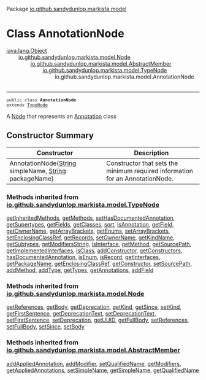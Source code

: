 Package [io.github.sandydunlop.markista.model](index.md)

# Class AnnotationNode
[java.lang.Object](https://docs.oracle.com/en/java/javase/24/docs/api/java.base/java/lang/Object.html)<br/>
        [io.github.sandydunlop.markista.model.Node](Node.md)<br/>
                [io.github.sandydunlop.markista.model.AbstractMember](AbstractMember.md)<br/>
                        [io.github.sandydunlop.markista.model.TypeNode](TypeNode.md)<br/>
                                io.github.sandydunlop.markista.model.AnnotationNode<br/>
<br/>

----

<span style="font-family: monospace; font-size: 80%;">public class __AnnotationNode__<br/>extends [TypeNode](TypeNode.md)
</span>

A [Node](Node.md) that represents an [Annotation](https://docs.oracle.com/en/java/javase/24/docs/api/java.base/java/text/Annotation.html) class


## Constructor Summary

| Constructor                                                                                                                                                                                                                       | Description                                                                   |
|-----------------------------------------------------------------------------------------------------------------------------------------------------------------------------------------------------------------------------------|-------------------------------------------------------------------------------|
| AnnotationNode([String](https://docs.oracle.com/en/java/javase/24/docs/api/java.base/java/lang/String.html) simpleName, [String](https://docs.oracle.com/en/java/javase/24/docs/api/java.base/java/lang/String.html) packageName) | Constructor that sets the minimum required information for an AnnotationNode. |


### Methods inherited from [io.github.sandydunlop.markista.model.TypeNode](TypeNode.md)

[getInheritedMethods](TypeNode.md#getinheritedmethods), [getMethods](TypeNode.md#getmethods), [setHasDocumentedAnnotation](TypeNode.md#sethasdocumentedannotation), [getSupertypes](TypeNode.md#getsupertypes), [getFields](TypeNode.md#getfields), [getClasses](TypeNode.md#getclasses), [sort](TypeNode.md#sort), [isAnnotation](TypeNode.md#isannotation), [getField](TypeNode.md#getfield), [getOwnerName](TypeNode.md#getownername), [getArrayBrackets](TypeNode.md#getarraybrackets), [getEnums](TypeNode.md#getenums), [setArrayBrackets](TypeNode.md#setarraybrackets), [setEnclosingClassRef](TypeNode.md#setenclosingclassref), [getRecords](TypeNode.md#getrecords), [setOwnerName](TypeNode.md#setownername), [getKindName](TypeNode.md#getkindname), [getSubtypes](TypeNode.md#getsubtypes), [getModifiersString](TypeNode.md#getmodifiersstring), [isInterface](TypeNode.md#isinterface), [getMethod](TypeNode.md#getmethod), [getSourcePath](TypeNode.md#getsourcepath), [getImplementedInterfaces](TypeNode.md#getimplementedinterfaces), [isClass](TypeNode.md#isclass), [addConstructor](TypeNode.md#addconstructor), [getConstructors](TypeNode.md#getconstructors), [hasDocumentedAnnotation](TypeNode.md#hasdocumentedannotation), [isEnum](TypeNode.md#isenum), [isRecord](TypeNode.md#isrecord), [getInterfaces](TypeNode.md#getinterfaces), [getPackageName](TypeNode.md#getpackagename), [getEnclosingClassRef](TypeNode.md#getenclosingclassref), [getConstructor](TypeNode.md#getconstructor), [setSourcePath](TypeNode.md#setsourcepath), [addMethod](TypeNode.md#addmethod), [addType](TypeNode.md#addtype), [getTypes](TypeNode.md#gettypes), [getAnnotations](TypeNode.md#getannotations), [addField](TypeNode.md#addfield)

### Methods inherited from [io.github.sandydunlop.markista.model.Node](Node.md)

[getReferences](Node.md#getreferences), [getBody](Node.md#getbody), [getDeprecation](Node.md#getdeprecation), [getKind](Node.md#getkind), [getSince](Node.md#getsince), [setKind](Node.md#setkind), [getFirstSentence](Node.md#getfirstsentence), [getDeprecationText](Node.md#getdeprecationtext), [setDeprecationText](Node.md#setdeprecationtext), [setFirstSentence](Node.md#setfirstsentence), [setDeprecation](Node.md#setdeprecation), [getUUID](Node.md#getuuid), [getFullBody](Node.md#getfullbody), [setReferences](Node.md#setreferences), [setFullBody](Node.md#setfullbody), [setSince](Node.md#setsince), [setBody](Node.md#setbody)

### Methods inherited from [io.github.sandydunlop.markista.model.AbstractMember](AbstractMember.md)

[addAppliedAnnotation](AbstractMember.md#addappliedannotation), [addModifier](AbstractMember.md#addmodifier), [setQualifiedName](AbstractMember.md#setqualifiedname), [getModifiers](AbstractMember.md#getmodifiers), [getAppliedAnnotations](AbstractMember.md#getappliedannotations), [setSimpleName](AbstractMember.md#setsimplename), [getSimpleName](AbstractMember.md#getsimplename), [getQualifiedName](AbstractMember.md#getqualifiedname)

